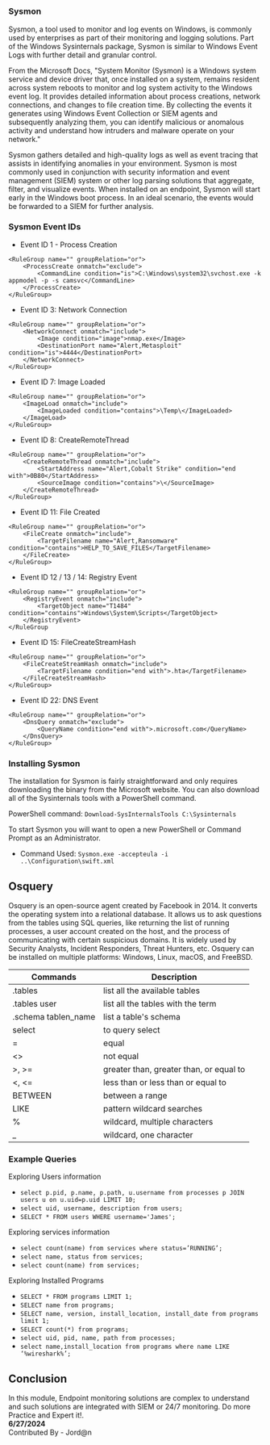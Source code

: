 #
##
###  Sysmon
Sysmon, a tool used to monitor and log events on Windows, is commonly used by enterprises as part of their monitoring and logging solutions.
Part of the Windows Sysinternals package, Sysmon is similar to Windows Event Logs with further detail and granular control.

From the Microsoft Docs, "System Monitor (Sysmon) is a Windows system service and device driver that, once installed on a system, remains resident across system reboots to monitor and log system activity to the Windows event log.
It provides detailed information about process creations, network connections, and changes to file creation time.
By collecting the events it generates using Windows Event Collection or SIEM agents and subsequently analyzing them, you can identify malicious or anomalous activity and understand how intruders and malware operate on your network."

Sysmon gathers detailed and high-quality logs as well as event tracing that assists in identifying anomalies in your environment.
Sysmon is most commonly used in conjunction with security information and event management (SIEM) system or other log parsing solutions that aggregate, filter, and visualize events.
When installed on an endpoint, Sysmon will start early in the Windows boot process. In an ideal scenario, the events would be forwarded to a SIEM for further analysis.

###  Sysmon Event IDs

- Event ID 1 - Process Creation
```
<RuleGroup name="" groupRelation="or">
	<ProcessCreate onmatch="exclude">
	 	<CommandLine condition="is">C:\Windows\system32\svchost.exe -k appmodel -p -s camsvc</CommandLine>
	</ProcessCreate>
</RuleGroup>
```

- Event ID 3: Network Connection
```
<RuleGroup name="" groupRelation="or">
	<NetworkConnect onmatch="include">
	 	<Image condition="image">nmap.exe</Image>
	 	<DestinationPort name="Alert,Metasploit" condition="is">4444</DestinationPort>
	</NetworkConnect>
</RuleGroup>
```

- Event ID 7: Image Loaded
```
<RuleGroup name="" groupRelation="or">
	<ImageLoad onmatch="include">
	 	<ImageLoaded condition="contains">\Temp\</ImageLoaded>
	</ImageLoad>
</RuleGroup>
```

- Event ID 8: CreateRemoteThread
```
<RuleGroup name="" groupRelation="or">
	<CreateRemoteThread onmatch="include">
	 	<StartAddress name="Alert,Cobalt Strike" condition="end with">0B80</StartAddress>
	 	<SourceImage condition="contains">\</SourceImage>
	</CreateRemoteThread>
</RuleGroup>
```

- Event ID 11: File Created
```
<RuleGroup name="" groupRelation="or">
	<FileCreate onmatch="include">
	 	<TargetFilename name="Alert,Ransomware" condition="contains">HELP_TO_SAVE_FILES</TargetFilename>
	</FileCreate>
</RuleGroup>
```

- Event ID 12 / 13 / 14: Registry Event
```
<RuleGroup name="" groupRelation="or">
	<RegistryEvent onmatch="include">
	 	<TargetObject name="T1484" condition="contains">Windows\System\Scripts</TargetObject>
	</RegistryEvent>
</RuleGroup
```

- Event ID 15: FileCreateStreamHash
```
<RuleGroup name="" groupRelation="or">
	<FileCreateStreamHash onmatch="include">
	 	<TargetFilename condition="end with">.hta</TargetFilename>
	</FileCreateStreamHash>
</RuleGroup> 
```

- Event ID 22: DNS Event
```
<RuleGroup name="" groupRelation="or">
	<DnsQuery onmatch="exclude">
	 	<QueryName condition="end with">.microsoft.com</QueryName>
	</DnsQuery>
</RuleGroup>
```

###  Installing Sysmon
The installation for Sysmon is fairly straightforward and only requires downloading the binary from the Microsoft website. You can also download all of the Sysinternals tools with a PowerShell command.

PowerShell command: `Download-SysInternalsTools C:\Sysinternals`

To start Sysmon you will want to open a new PowerShell or Command Prompt as an Administrator.
- Command Used: `Sysmon.exe -accepteula -i ..\Configuration\swift.xml`


##  Osquery
Osquery is an open-source agent created by Facebook in 2014. It converts the operating system into a relational database. It allows us to ask questions from the tables using SQL queries, like returning the list of running processes, a user account created on the host, and the process of communicating with certain suspicious domains. It is widely used by Security Analysts, Incident Responders, Threat Hunters, etc. Osquery can be installed on multiple platforms: Windows, Linux, macOS, and FreeBSD.

| Commands | Description |
|---|---|
| .tables | list all the available tables |
| .tables user | list all the tables with the term |
| .schema tablen_name | list a table's schema |
| select | to query select |
| = | equal |
| <> | not equal |
| >, >= | greater than, greater than, or equal to |
| <, <= | less than or less than or equal to |
| BETWEEN | between a range |
| LIKE | pattern wildcard searches |
| % | wildcard, multiple characters |
| _ | wildcard, one character |

###  Example Queries

Exploring Users information
- `select p.pid, p.name, p.path, u.username from processes p JOIN users u on u.uid=p.uid LIMIT 10;`
- `select uid, username, description from users;`
- `SELECT * FROM users WHERE username='James';`

Exploring services information
- `select count(name) from services where status=’RUNNING’;`
- `select name, status from services;`
- `select count(name) from services;`

Exploring Installed Programs
- `SELECT * FROM programs LIMIT 1;`
- `SELECT name from programs;`
- `SELECT name, version, install_location, install_date from programs limit 1;`
- `SELECT count(*) from programs;`
- `select uid, pid, name, path from processes;`
- `select name,install_location from programs where name LIKE ‘%wireshark%’;`

## Conclusion 

In this module, Endpoint monitoring solutions are complex to understand and such solutions are integrated with SIEM or 24/7 monitoring. Do more Practice and Expert it!. <br>
**6/27/2024** <br>
Contributed By - Jord@n
